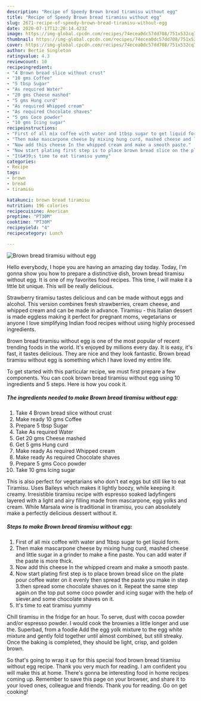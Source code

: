 ```yaml
---
description: "Recipe of Speedy Brown bread tiramisu without egg"
title: "Recipe of Speedy Brown bread tiramisu without egg"
slug: 2671-recipe-of-speedy-brown-bread-tiramisu-without-egg
date: 2020-07-17T12:28:14.423Z
image: https://img-global.cpcdn.com/recipes/74ecea0dc57dd708/751x532cq70/brown-bread-tiramisu-without-egg-recipe-main-photo.jpg
thumbnail: https://img-global.cpcdn.com/recipes/74ecea0dc57dd708/751x532cq70/brown-bread-tiramisu-without-egg-recipe-main-photo.jpg
cover: https://img-global.cpcdn.com/recipes/74ecea0dc57dd708/751x532cq70/brown-bread-tiramisu-without-egg-recipe-main-photo.jpg
author: Bertie Singleton
ratingvalue: 4.3
reviewcount: 10
recipeingredient:
- "4 Brown bread slice without crust"
- "10 gms Coffee"
- "5 tbsp Sugar"
- "As required Water"
- "20 gms Cheese mashed"
- "5 gms Hung curd"
- "As required Whipped cream"
- "As required Chocolate shaves"
- "5 gms Coco powder"
- "10 gms Icing sugar"
recipeinstructions:
- "First of all mix coffee with water and 1tbsp sugar to get liquid form."
- "Then make mascarpone cheese by mixing hung curd, mashed cheese and little sugar in a grinder to make a fine paste. You can add water if the paste is more thick."
- "Now add this cheese In the whipped cream and make a smooth paste."
- "Now start plating first step is to place brown bread slice on the plate pour coffee water on it evenly then spread the paste you make in step 3.then spread some chocolate shaves on it. Repeat the same step again.on the top put some coco powder and icing sugar with the help of siever.and some chocolate shaves on it."
- "It&#39;s time to eat tiramisu yummy"
categories:
- Recipe
tags:
- brown
- bread
- tiramisu

katakunci: brown bread tiramisu 
nutrition: 196 calories
recipecuisine: American
preptime: "PT30M"
cooktime: "PT30M"
recipeyield: "4"
recipecategory: Lunch

---
```



![Brown bread tiramisu without egg](https://img-global.cpcdn.com/recipes/74ecea0dc57dd708/751x532cq70/brown-bread-tiramisu-without-egg-recipe-main-photo.jpg)

Hello everybody, I hope you are having an amazing day today. Today, I'm gonna show you how to prepare a distinctive dish, brown bread tiramisu without egg. It is one of my favorites food recipes. This time, I will make it a little bit unique. This will be really delicious.

Strawberry tiramisu tastes delicious and can be made without eggs and alcohol. This version combines fresh strawberries, cream cheese, and whipped cream and can be made in advance. Tiramisu - this Italian dessert is made eggless making it perfect for pregnant moms, vegetarians or anyone I love simplifying Indian food recipes without using highly processed ingredients.

Brown bread tiramisu without egg is one of the most popular of recent trending foods in the world. It's enjoyed by millions every day. It is easy, it's fast, it tastes delicious. They are nice and they look fantastic. Brown bread tiramisu without egg is something which I have loved my entire life.


To get started with this particular recipe, we must first prepare a few components. You can cook brown bread tiramisu without egg using 10 ingredients and 5 steps. Here is how you cook it.

<!--inarticleads1-->

##### The ingredients needed to make Brown bread tiramisu without egg:

1. Take 4 Brown bread slice without crust
1. Make ready 10 gms Coffee
1. Prepare 5 tbsp Sugar
1. Take As required Water
1. Get 20 gms Cheese mashed
1. Get 5 gms Hung curd
1. Make ready As required Whipped cream
1. Make ready As required Chocolate shaves
1. Prepare 5 gms Coco powder
1. Take 10 gms Icing sugar


This is also perfect for vegetarians who don&#39;t eat eggs but still like to eat Tiramisu. Uses Baileys which makes it lightly boozy, while keeping it creamy. Irresistible tiramisu recipe with espresso soaked ladyfingers layered with a light and airy filling made from mascarpone, egg yolks and cream. While Marsala wine is traditional in tiramisu, you can absolutely make a perfectly delicious dessert without it. 

<!--inarticleads2-->

##### Steps to make Brown bread tiramisu without egg:

1. First of all mix coffee with water and 1tbsp sugar to get liquid form.
1. Then make mascarpone cheese by mixing hung curd, mashed cheese and little sugar in a grinder to make a fine paste. You can add water if the paste is more thick.
1. Now add this cheese In the whipped cream and make a smooth paste.
1. Now start plating first step is to place brown bread slice on the plate pour coffee water on it evenly then spread the paste you make in step 3.then spread some chocolate shaves on it. Repeat the same step again.on the top put some coco powder and icing sugar with the help of siever.and some chocolate shaves on it.
1. It&#39;s time to eat tiramisu yummy


Chill tiramisu in the fridge for an hour. To serve, dust with cocoa powder and/or espresso powder. I would cook the brownies a little longer and use the. Superbad, from a foodie Add the egg yolk mixture to the egg white mixture and gently fold together until almost combined, but still streaky. Once the baking is completed, they should be light, crisp, and golden brown. 

So that's going to wrap it up for this special food brown bread tiramisu without egg recipe. Thank you very much for reading. I am confident you will make this at home. There's gonna be interesting food in home recipes coming up. Remember to save this page on your browser, and share it to your loved ones, colleague and friends. Thank you for reading. Go on get cooking!
